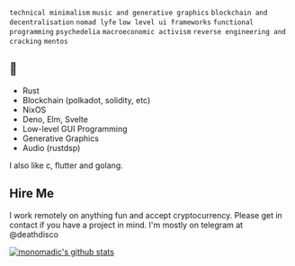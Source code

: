 `technical minimalism` `music and generative graphics` `blockchain and decentralisation` `nomad lyfe` `low level ui frameworks` `functional programming` `psychedelia` `macroeconomic activism` `reverse engineering and cracking` `mentos`

## 💖
- Rust
- Blockchain (polkadot, solidity, etc)
- NixOS
- Deno, Elm, Svelte
- Low-level GUI Programming
- Generative Graphics
- Audio (rustdsp)

I also like c, flutter and golang.

## Hire Me
I work remotely on anything fun and accept cryptocurrency. Please get in contact if you have a project in mind. I'm mostly on telegram at @deathdisco

[![monomadic's github stats](https://github-readme-stats.vercel.app/api?username=monomadic&theme=graywhite)](https://github.com/anuraghazra/github-readme-stats)

